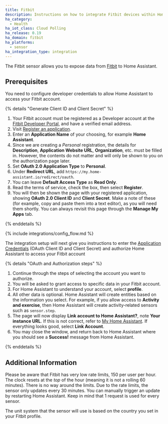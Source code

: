 ```yaml
---
title: Fitbit
description: Instructions on how to integrate Fitbit devices within Home Assistant.
ha_category:
  - Health
ha_iot_class: Cloud Polling
ha_release: 0.19
ha_domain: fitbit
ha_platforms:
  - sensor
ha_integration_type: integration
---
```


The Fitbit sensor allows you to expose data from [Fitbit](https://fitbit.com/) to Home Assistant.

## Prerequisites

You need to configure developer credentials to allow Home Assistant to access your Fitbit account.

{% details "Generate Client ID and Client Secret" %}

1. Your Fitbit account must be registered as a Developer account at the [Fitbit Developer Portal](https://dev.fitbit.com), and have a verified email address. 
2. Visit [Register an application](https://dev.fitbit.com/apps/new).
3. Enter an **Application Name** of your choosing, for example **Home Assistant**.
4. Since we are creating a *Personal* registration, the details for **Description**, **Application Website URL**, **Organization**, etc. must be filled in. However, the contents do not matter and will only be shown to you on the authorization page later.
5. Set **OAuth 2.0 Application Type** to **Personal**.
6. Under **Redirect URL**, add `https://my.home-assistant.io/redirect/oauth`.
7. You can leave **Default Access Type** as **Read Only**.
8. Read the terms of service, check the box, then select **Register**.
9. You will then be shown the page with your registered application, showing **OAuth 2.0 Client ID** and **Client Secret**. Make a note of these (for example, copy and paste them into a text editor), as you will need them shortly. You can always revisit this page through the **Manage My Apps** tab.

{% enddetails %}

{% include integrations/config_flow.md %}

The integration setup will next give you instructions to enter the [Application Credentials](/integrations/application_credentials/) (OAuth Client ID and Client Secret) and authorize Home Assistant to access your Fitbit account

{% details "OAuth and Authorization steps" %}

1. Continue through the steps of selecting the account you want to authorize.
2. You will be asked to grant access to specific data in your Fitbit account.
3. For Home Assistant to understand your account, select **profile**.
4. All other data is optional. Home Assistant will create entities based on the information you select. For example, if you allow access to **Activity and exercise**, then Home Assistant will create activity-related sensors such as `sensor.step`. 
5. The page will now display **Link account to Home Assistant?**, note **Your instance URL**. If this is not correct, refer to [My Home Assistant](/integrations/my). If everything looks good, select **Link Account**.
6. You may close the window, and return back to Home Assistant where you should see a **Success!** message from Home Assistant.

{% enddetails %}

## Additional Information

Please be aware that Fitbit has very low rate limits, 150 per user per hour. The clock resets at the _top_ of the hour (meaning it is not a rolling 60 minutes). There is no way around the limits. Due to the rate limits, the sensor only updates every 30 minutes. You can manually trigger an update by restarting Home Assistant. Keep in mind that 1 request is used for every sensor.

The unit system that the sensor will use is based on the country you set in your Fitbit profile.
